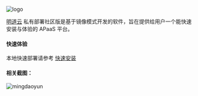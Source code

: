 ![logo](https://user-images.githubusercontent.com/7261408/74924390-52e0e580-540d-11ea-9ee2-9f94561bde2f.png)


[明道云](https://www.mingdao.com) 私有部署社区版是基于镜像模式开发的软件，旨在提供给用户一个能快速安装与体验的 APaaS 平台。

#### 快速体验

本地快速部署请参考 [快速安装](https://github.com/mingdaocom/community/wiki/%E5%BF%AB%E9%80%9F%E5%AE%89%E8%A3%85)

#### 相关截图：

![mingdaoyun](https://user-images.githubusercontent.com/7261408/74831321-fe2b6500-534f-11ea-824d-b2936d82eccb.png)
